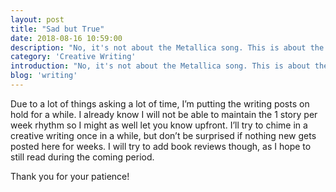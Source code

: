 ```yaml
---
layout: post
title: "Sad but True"
date: 2018-08-16 10:59:00
description: "No, it's not about the Metallica song. This is about the creative writing posts. Or the lack of them, so to speak."
category: 'Creative Writing'
introduction: "No, it's not about the Metallica song. This is about the creative writing posts. Or the lack of them, so to speak."
blog: 'writing'
---
```

Due to a lot of things asking a lot of time, I’m putting the writing posts on hold for a while. I already know I will not be able to maintain the 1 story per week rhythm so I might as well let you know upfront. I’ll try to chime in a creative writing once in a while, but don’t be surprised if nothing new gets posted here for weeks. I will try to add book reviews though, as I hope to still read during the coming period.

Thank you for your patience!